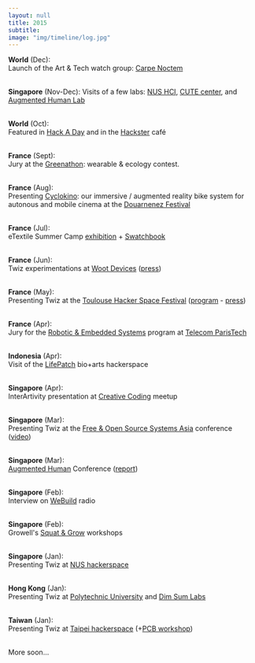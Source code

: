 ```yaml
---
layout: null
title: 2015
subtitle:
image: "img/timeline/log.jpg"
---
```


**World** (Dec): <br> Launch of the Art & Tech watch group: [Carpe Noctem](http://list.CarpeNoctem.cc)

<br> **Singapore** (Nov-Dec): Visits of a few labs: [NUS HCI](http://nus-hci.org), [CUTE center](http://cutecenter.nus.edu.sg), and [Augmented Human Lab](http://ahlab.org)

<br> **World** (Oct): <br> Featured in [Hack A Day](http://hackaday.com/2015/10/02/the-square-inch-project-challenges-your-layout-skills) and in the [Hackster](https://twitter.com/Hacksterio/status/650097039963914240) café

<br> **France** (Sept): <br> Jury at the [Greenathon](http://www.makery.info/2015/09/22/le-vetement-connecte-se-met-au-green): wearable & ecology contest.

<br> **France** (Aug): <br> Presenting [Cyclokino](https://www.hackster.io/cedric/cyclokino-bab5bf): our immersive / augmented reality bike system for autonous and mobile cinema at the [Douarnenez Festival](http://festival-douarnenez.com)

<br> **France** (Jul): <br> eTextile Summer Camp [exhibition](http://etextile-summercamp.org/2015/etextile-cuvee-2015) + [Swatchbook](http://etextile-summercamp.org/swatch-exchange)

<br> **France** (Jun): <br> Twiz experimentations at [Woot Devices](http://wootdevices.io) ([press](http://www.makery.info/2015/06/09/woot-devices-la-hackfete-des-micro-cartes-au-jardin-dalice))

<br> **France** (May): <br> Presenting Twiz at the [Toulouse Hacker Space Festival](http://thsf.tetalab.org) ([program](http://mixart-myrys.org/programmation2/20-15/mai/thsf-2015/thsf-2015-programmation/thsf-2015-conferences) - [press](http://www.liberation.fr/futurs/2015/05/15/a-toulouse-les-hackers-surfent-sur-le-canal-du-midi_1310194))

<br> **France** (Apr): <br> Jury for the [Robotic & Embedded Systems](https://rose.telecom-paristech.fr/2015) program at [Telecom ParisTech](https://telecom-paristech.fr)

<br> **Indonesia** (Apr): <br> Visit of the [LifePatch](http://lifepatch.org) bio+arts hackerspace

<br> **Singapore** (Apr): <br> InterArtivity presentation at [Creative Coding](https://engineers.sg/video/cedric-honnet-creative-coding-meetup-three-of-pentacles--24) meetup

<br> **Singapore** (Mar): <br> Presenting Twiz at the [Free & Open Source Systems Asia](http://2015.fossasia.org) conference ([video](http://youtu.be/hp0cTFngoGc))

<br> **Singapore** (Mar): <br> [Augmented Human](http://www.augmented-human.com/home/augmented-human-international-conference-2015) Conference ([report](https://docs.google.com/document/d/1IpTPuJCg8RQ1IVpDc9gy1joIR_2kZXVgFCAlhreI9Zg))

<br> **Singapore** (Feb): <br> Interview on [WeBuild](http://live.webuild.sg/030-cedric-honnet) radio

<br> **Singapore** (Feb): <br> Growell's [Squat & Grow](https://www.facebook.com/events/774736155927468) workshops

<br> **Singapore** (Jan): <br> Presenting Twiz at [NUS hackerspace](http://nushackers.org/2015/01/friday-hacks-86-Jan-30/#twi-a-bluetooth-low-energy-wireless-motion-sensor-by-cedric-honnet)

<br> **Hong Kong** (Jan): <br> Presenting Twiz at [Polytechnic University](https://twitter.com/CedHon/status/554957651520413696) and [Dim Sum Labs](https://www.facebook.com/events/384986735004084/)

<br> **Taiwan** (Jan): <br> Presenting Twiz at [Taipei hackerspace](https://taipeihack.org) (+[PCB workshop](https://upverter.com/honnet/4406dca96d6bb186/Arduino-Shield-TaipeiHack))

<br> More soon...

[comment]: <> (2014: https://board.net/p/r.l3a0GIlbg78Hrtr9)

